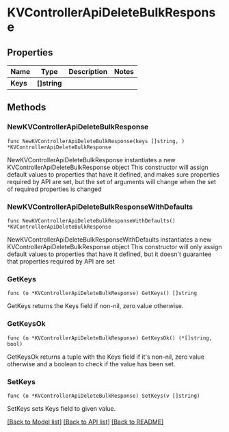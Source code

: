 # KVControllerApiDeleteBulkResponse

## Properties

Name | Type | Description | Notes
------------ | ------------- | ------------- | -------------
**Keys** | **[]string** |  | 

## Methods

### NewKVControllerApiDeleteBulkResponse

`func NewKVControllerApiDeleteBulkResponse(keys []string, ) *KVControllerApiDeleteBulkResponse`

NewKVControllerApiDeleteBulkResponse instantiates a new KVControllerApiDeleteBulkResponse object
This constructor will assign default values to properties that have it defined,
and makes sure properties required by API are set, but the set of arguments
will change when the set of required properties is changed

### NewKVControllerApiDeleteBulkResponseWithDefaults

`func NewKVControllerApiDeleteBulkResponseWithDefaults() *KVControllerApiDeleteBulkResponse`

NewKVControllerApiDeleteBulkResponseWithDefaults instantiates a new KVControllerApiDeleteBulkResponse object
This constructor will only assign default values to properties that have it defined,
but it doesn't guarantee that properties required by API are set

### GetKeys

`func (o *KVControllerApiDeleteBulkResponse) GetKeys() []string`

GetKeys returns the Keys field if non-nil, zero value otherwise.

### GetKeysOk

`func (o *KVControllerApiDeleteBulkResponse) GetKeysOk() (*[]string, bool)`

GetKeysOk returns a tuple with the Keys field if it's non-nil, zero value otherwise
and a boolean to check if the value has been set.

### SetKeys

`func (o *KVControllerApiDeleteBulkResponse) SetKeys(v []string)`

SetKeys sets Keys field to given value.



[[Back to Model list]](../README.md#documentation-for-models) [[Back to API list]](../README.md#documentation-for-api-endpoints) [[Back to README]](../README.md)


